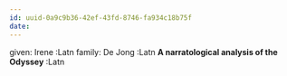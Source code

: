 ```yaml
---
id: uuid-0a9c9b36-42ef-43fd-8746-fa934c18b75f
date: 
---
```


given: Irene :Latn
family: De Jong :Latn
**A narratological analysis of the Odyssey** :Latn